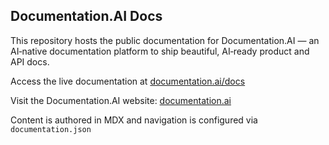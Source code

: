 ## Documentation.AI Docs

This repository hosts the public documentation for Documentation.AI — an AI‑native documentation platform to ship beautiful, AI‑ready product and API docs.

Access the live documentation at [documentation.ai/docs](https://documentation.ai/docs)

Visit the Documentation.AI website: [documentation.ai](https://documentation.ai)

Content is authored in MDX and navigation is configured via `documentation.json`
